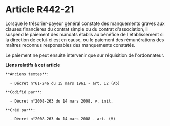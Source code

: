 # Article R442-21

Lorsque le trésorier-payeur général constate des manquements graves aux clauses financières du contrat simple ou du contrat
d'association, il suspend le paiement des mandats établis au bénéfice de l'établissement si la direction de celui-ci est en
cause, ou le paiement des rémunérations des maîtres reconnus responsables des manquements constatés.

Le paiement ne peut ensuite intervenir que sur réquisition de l'ordonnateur.

**Liens relatifs à cet article**

	**Anciens textes**:

	  - Décret n°61-246 du 15 mars 1961 - art. 12 (Ab)

	**Codifié par**:

	  - Décret n°2008-263 du 14 mars 2008, v. init.

	**Créé par**:

	  - Décret n°2008-263 du 14 mars 2008 - art. (V)
